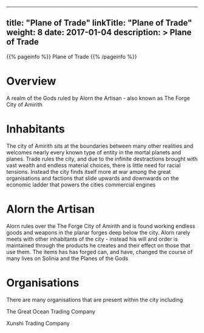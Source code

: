 
---
title: "Plane of Trade"
linkTitle: "Plane of Trade"
weight: 8
date: 2017-01-04
description: >
 Plane of Trade
---

{{% pageinfo %}}
Plane of Trade
{{% /pageinfo %}}

# Overview

A realm of the Gods ruled by Alorn the Artisan - also known as The Forge City of Amirith 

# Inhabitants

The city of Amirith sits at the boundaries between many other realities and welcomes nearly every known type of entity in the mortal planets and planes. Trade rules the city, and due to the infinite destractions brought with vast wealth and endless material choices, there is little need for racial tensions. Instead the city finds itself more at war among the great organisations and factions that slide upwards and downwards on the economic ladder that powers the cities commercial engines

# Alorn the Artisan

Alorn rules over the The Forge City of Amirith and is found working endless goods and weapons in the planar forges deep below the city. Alorn rarely meets with other inhabitants of the city - instead his will and order is maintained through the products he creates and their effect on those that use them. The items has has forged can, and have, changed the course of many lives on Solinia and the Planes of the Gods

# Organisations

There are many organisations that are present within the city including

The Great Ocean Trading Company

Xunshi Trading Company





